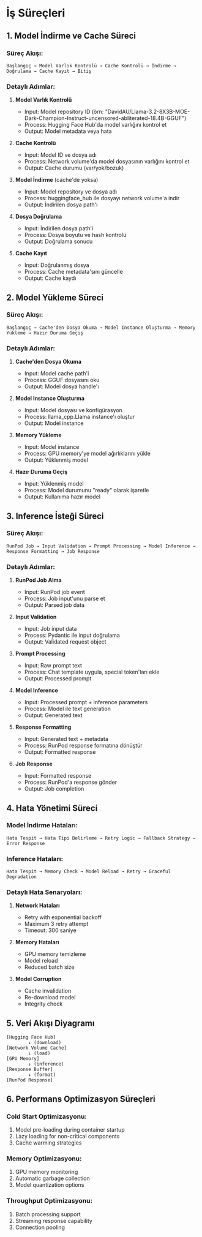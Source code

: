 # İş Süreçleri

## 1. Model İndirme ve Cache Süreci

### Süreç Akışı:
```
Başlangıç → Model Varlık Kontrolü → Cache Kontrolü → İndirme → Doğrulama → Cache Kayıt → Bitiş
```

### Detaylı Adımlar:
1. **Model Varlık Kontrolü**
   - Input: Model repository ID (örn: "DavidAU/Llama-3.2-8X3B-MOE-Dark-Champion-Instruct-uncensored-abliterated-18.4B-GGUF")
   - Process: Hugging Face Hub'da model varlığını kontrol et
   - Output: Model metadata veya hata

2. **Cache Kontrolü**
   - Input: Model ID ve dosya adı
   - Process: Network volume'da model dosyasının varlığını kontrol et
   - Output: Cache durumu (var/yok/bozuk)

3. **Model İndirme** (cache'de yoksa)
   - Input: Model repository ve dosya adı
   - Process: huggingface_hub ile dosyayı network volume'a indir
   - Output: İndirilen dosya path'i

4. **Dosya Doğrulama**
   - Input: İndirilen dosya path'i
   - Process: Dosya boyutu ve hash kontrolü
   - Output: Doğrulama sonucu

5. **Cache Kayıt**
   - Input: Doğrulanmış dosya
   - Process: Cache metadata'sını güncelle
   - Output: Cache kaydı

## 2. Model Yükleme Süreci

### Süreç Akışı:
```
Başlangıç → Cache'den Dosya Okuma → Model Instance Oluşturma → Memory Yükleme → Hazır Duruma Geçiş
```

### Detaylı Adımlar:
1. **Cache'den Dosya Okuma**
   - Input: Model cache path'i
   - Process: GGUF dosyasını oku
   - Output: Model dosya handle'ı

2. **Model Instance Oluşturma**
   - Input: Model dosyası ve konfigürasyon
   - Process: llama_cpp.Llama instance'ı oluştur
   - Output: Model instance

3. **Memory Yükleme**
   - Input: Model instance
   - Process: GPU memory'ye model ağırlıklarını yükle
   - Output: Yüklenmiş model

4. **Hazır Duruma Geçiş**
   - Input: Yüklenmiş model
   - Process: Model durumunu "ready" olarak işaretle
   - Output: Kullanıma hazır model

## 3. Inference İsteği Süreci

### Süreç Akışı:
```
RunPod Job → Input Validation → Prompt Processing → Model Inference → Response Formatting → Job Response
```

### Detaylı Adımlar:
1. **RunPod Job Alma**
   - Input: RunPod job event
   - Process: Job input'unu parse et
   - Output: Parsed job data

2. **Input Validation**
   - Input: Job input data
   - Process: Pydantic ile input doğrulama
   - Output: Validated request object

3. **Prompt Processing**
   - Input: Raw prompt text
   - Process: Chat template uygula, special token'ları ekle
   - Output: Processed prompt

4. **Model Inference**
   - Input: Processed prompt + inference parameters
   - Process: Model ile text generation
   - Output: Generated text

5. **Response Formatting**
   - Input: Generated text + metadata
   - Process: RunPod response formatına dönüştür
   - Output: Formatted response

6. **Job Response**
   - Input: Formatted response
   - Process: RunPod'a response gönder
   - Output: Job completion

## 4. Hata Yönetimi Süreci

### Model İndirme Hataları:
```
Hata Tespit → Hata Tipi Belirleme → Retry Logic → Fallback Strategy → Error Response
```

### Inference Hataları:
```
Hata Tespit → Memory Check → Model Reload → Retry → Graceful Degradation
```

### Detaylı Hata Senaryoları:

1. **Network Hataları**
   - Retry with exponential backoff
   - Maximum 3 retry attempt
   - Timeout: 300 saniye

2. **Memory Hataları**
   - GPU memory temizleme
   - Model reload
   - Reduced batch size

3. **Model Corruption**
   - Cache invalidation
   - Re-download model
   - Integrity check

## 5. Veri Akışı Diyagramı

```
[Hugging Face Hub] 
        ↓ (download)
[Network Volume Cache]
        ↓ (load)
[GPU Memory]
        ↓ (inference)
[Response Buffer]
        ↓ (format)
[RunPod Response]
```

## 6. Performans Optimizasyon Süreçleri

### Cold Start Optimizasyonu:
1. Model pre-loading during container startup
2. Lazy loading for non-critical components
3. Cache warming strategies

### Memory Optimizasyonu:
1. GPU memory monitoring
2. Automatic garbage collection
3. Model quantization options

### Throughput Optimizasyonu:
1. Batch processing support
2. Streaming response capability
3. Connection pooling
